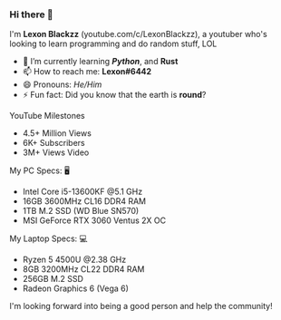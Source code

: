 ### Hi there 👋

I'm **Lexon Blackzz** (youtube.com/c/LexonBlackzz), a youtuber who's looking to learn programming and do random stuff, LOL
- 🌱 I’m currently learning ***Python***, and **Rust**
- 📫 How to reach me: **Lexon#6442** 
- 😄 Pronouns: *He/Him* 
- ⚡ Fun fact: Did you know that the earth is **round**? 

YouTube Milestones 

- 4.5+ Million Views 
- 6K+ Subscribers 
- 3M+ Views Video 

My PC Specs: 🖥️
- Intel Core i5-13600KF @5.1 GHz
- 16GB 3600MHz CL16 DDR4 RAM
- 1TB M.2 SSD (WD Blue SN570)
- MSI GeForce RTX 3060 Ventus 2X OC

My Laptop Specs: 💻
- Ryzen 5 4500U @2.38 GHz 
- 8GB 3200MHz CL22 DDR4 RAM 
- 256GB M.2 SSD
- Radeon Graphics 6 (Vega 6) 


I'm looking forward into being a good person and help the community!
